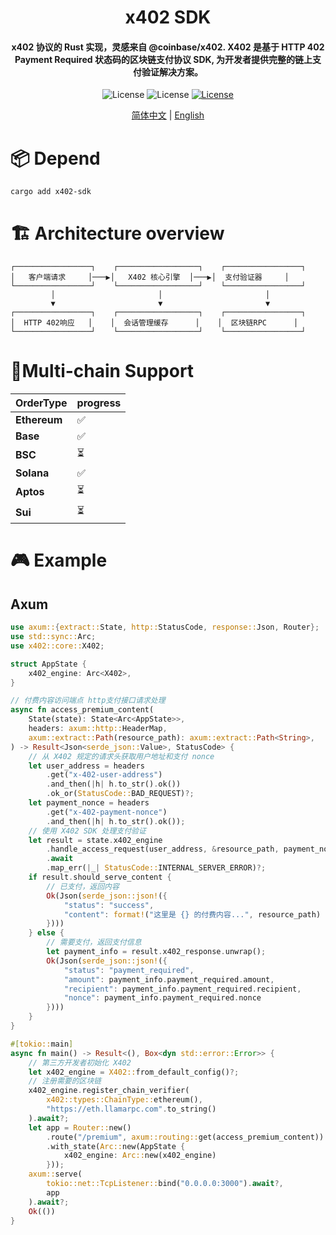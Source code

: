 <h1 align="center">
       x402 SDK
</h1>
<h4 align="center">
x402 协议的 Rust 实现，灵感来自 @coinbase/x402.
X402 是基于 HTTP 402 Payment Required 状态码的区块链支付协议 SDK, 为开发者提供完整的链上支付验证解决方案。
</h4>
<p align="center">
<img src="https://img.shields.io/badge/X402-Payment_Protocol-8A2BE2.svg?style=flat&labelColor=2F1E2E&color=FFB6C1&logo=ethereum&label=Protocol&logoColor=FFB6C1" alt="License">
<img src="https://img.shields.io/badge/Rust-1.70%2B-FF7F50.svg?style=flat&labelColor=2E2F1E&color=98FB98&logo=rust&label=Language&logoColor=98FB98" alt="License">
<a href="https://github.com/0xhappyboy/x402-sdk/blob/main/LICENSE"><img src="https://img.shields.io/badge/License-Apache2.0-9370DB.svg?style=flat&labelColor=1C2C2E&color=BEC5C9&logo=googledocs&label=License&logoColor=BEC5C9" alt="License"></a>
</p>
<p align="center">
<a href="./README_zh-CN.md">简体中文</a> | <a href="./README.md">English</a>
</p>

# 📦 Depend

```
cargo add x402-sdk
```

# 🏗 Architecture overview

```
┌─────────────────┐    ┌──────────────────┐    ┌─────────────────┐
│   客户端请求     │───▶│   X402 核心引擎  │───▶│  支付验证器     │
└─────────────────┘    └──────────────────┘    └─────────────────┘
         │                       │                       │
         ▼                       ▼                       ▼
┌─────────────────┐    ┌──────────────────┐    ┌─────────────────┐
│  HTTP 402响应   │    │  会话管理缓存      │    │  区块链RPC      │
└─────────────────┘    └──────────────────┘    └─────────────────┘
```

# 🚀Multi-chain Support

| **OrderType** | **progress** |
| :------------ | :----------- |
| **Ethereum**  | ✅           |
| **Base**      | ✅           |
| **BSC**       | ⏳           |
| **Solana**    | ✅           |
| **Aptos**     | ⏳           |
| **Sui**       | ⏳           |

# 🎮 Example

## Axum

```rust
use axum::{extract::State, http::StatusCode, response::Json, Router};
use std::sync::Arc;
use x402::core::X402;

struct AppState {
    x402_engine: Arc<X402>,
}

// 付费内容访问端点 http支付接口请求处理
async fn access_premium_content(
    State(state): State<Arc<AppState>>,
    headers: axum::http::HeaderMap,
    axum::extract::Path(resource_path): axum::extract::Path<String>,
) -> Result<Json<serde_json::Value>, StatusCode> {
    // 从 X402 规定的请求头获取用户地址和支付 nonce
    let user_address = headers
        .get("x-402-user-address")
        .and_then(|h| h.to_str().ok())
        .ok_or(StatusCode::BAD_REQUEST)?;
    let payment_nonce = headers
        .get("x-402-payment-nonce")
        .and_then(|h| h.to_str().ok());
    // 使用 X402 SDK 处理支付验证
    let result = state.x402_engine
        .handle_access_request(user_address, &resource_path, payment_nonce, None)
        .await
        .map_err(|_| StatusCode::INTERNAL_SERVER_ERROR)?;
    if result.should_serve_content {
        // 已支付，返回内容
        Ok(Json(serde_json::json!({
            "status": "success",
            "content": format!("这里是 {} 的付费内容...", resource_path)
        })))
    } else {
        // 需要支付，返回支付信息
        let payment_info = result.x402_response.unwrap();
        Ok(Json(serde_json::json!({
            "status": "payment_required",
            "amount": payment_info.payment_required.amount,
            "recipient": payment_info.payment_required.recipient,
            "nonce": payment_info.payment_required.nonce
        })))
    }
}

#[tokio::main]
async fn main() -> Result<(), Box<dyn std::error::Error>> {
    // 第三方开发者初始化 X402
    let x402_engine = X402::from_default_config()?;
    // 注册需要的区块链
    x402_engine.register_chain_verifier(
        x402::types::ChainType::ethereum(),
        "https://eth.llamarpc.com".to_string()
    ).await?;
    let app = Router::new()
        .route("/premium", axum::routing::get(access_premium_content))
        .with_state(Arc::new(AppState {
            x402_engine: Arc::new(x402_engine)
        }));
    axum::serve(
        tokio::net::TcpListener::bind("0.0.0.0:3000").await?,
        app
    ).await?;
    Ok(())
}
```
